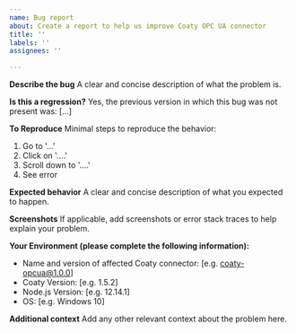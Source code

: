 ```yaml
---
name: Bug report
about: Create a report to help us improve Coaty OPC UA connector
title: ''
labels: ''
assignees: ''

---
```


<!--*************************************************************************************************
To expedite issue processing please search open and closed issues before submitting a new one.
Existing issues often contain information about workarounds, resolution, or progress updates.
**************************************************************************************************-->

**Describe the bug**
A clear and concise description of what the problem is.

**Is this a regression?**
Yes, the previous version in which this bug was not present was: [...]

**To Reproduce**
Minimal steps to reproduce the behavior:
1. Go to '...'
2. Click on '....'
3. Scroll down to '....'
4. See error

**Expected behavior**
A clear and concise description of what you expected to happen.

**Screenshots**
If applicable, add screenshots or error stack traces to help explain your problem.

**Your Environment (please complete the following information):**
- Name and version of affected Coaty connector: [e.g. coaty-opcua@1.0.0]
- Coaty Version: [e.g. 1.5.2]
- Node.js Version: [e.g. 12.14.1]
- OS: [e.g. Windows 10]

**Additional context**
Add any other relevant context about the problem here.
